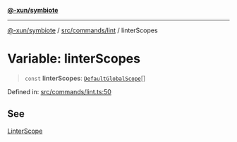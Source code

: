 [**@-xun/symbiote**](../../../../README.md)

***

[@-xun/symbiote](../../../../README.md) / [src/commands/lint](../README.md) / linterScopes

# Variable: linterScopes

> `const` **linterScopes**: [`DefaultGlobalScope`](../../../configure/enumerations/DefaultGlobalScope.md)[]

Defined in: [src/commands/lint.ts:50](https://github.com/Xunnamius/symbiote/blob/a1a1659a6aee8463244f5d57f0317787662deaf7/src/commands/lint.ts#L50)

## See

[LinterScope](../../../configure/enumerations/DefaultGlobalScope.md)
